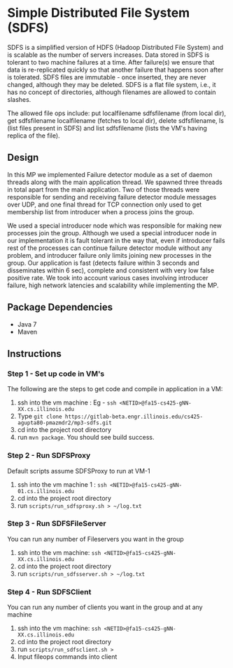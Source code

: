 # Simple Distributed File System (SDFS)
SDFS is a simplified version of HDFS (Hadoop Distributed File System)
and is scalable as the number of servers increases. Data stored in
SDFS is tolerant to two machine failures at a time. After failure(s) we
ensure that data is re-replicated quickly so that another failure that happens soon
after is tolerated. SDFS files are immutable - once inserted, they are never changed, although they
may be deleted. SDFS is a flat file system, i.e., it has no concept of directories,
although filenames are allowed to contain slashes.

The allowed file ops include: put localfilename sdfsfilename
(from local dir), get sdfsfilename localfilename (fetches to local dir),
delete sdfsfilename, ls (list files present in SDFS) and list sdfsfilename (lists the VM's having replica of the file).

## Design
In this MP we implemented Failure detector module as a set of daemon threads along with the main application thread. 
We spawned three threads in total apart from the main application. Two of those threads were responsible for sending and receiving failure detector module messages over UDP, and one final thread for TCP connection only used to get membership list from introducer when a process joins the group.

We used a special introducer node which was responsible for making new processes join the group. Although we used a special introducer node in our implementation it is fault tolerant in the way that, even if introducer fails rest of the processes can continue failure detector module without any problem, and introducer failure only limits joining new processes in the group. Our application is fast (detects failure within 3 seconds and disseminates within 6 sec), complete and consistent with very low false positive rate. We took into account various cases involving introducer failure, high network latencies and scalability while implementing the MP.

 
## Package Dependencies
- Java 7
- Maven

## Instructions
### Step 1 - Set up code in VM's
The following are the steps to get code and compile in application in a VM:
1. ssh into the vm machine : Eg - ```ssh <NETID>@fa15-cs425-gNN-XX.cs.illinois.edu```
2. Type ```git clone https://gitlab-beta.engr.illinois.edu/cs425-agupta80-pmazmdr2/mp3-sdfs.git```
3. cd into the project root directory
4. run ```mvn package```. You should see build success.

### Step 2 - Run SDFSProxy
Default scripts assume SDFSProxy to run at VM-1
1. ssh into the vm machine 1 : ```ssh <NETID>@fa15-cs425-gNN-01.cs.illinois.edu```
2. cd into the project root directory
3. run ```scripts/run_sdfsproxy.sh > ~/log.txt``` 

### Step 3 - Run SDFSFileServer
You can run any number of Fileservers you want in the group
1. ssh into the vm machine: ```ssh <NETID>@fa15-cs425-gNN-XX.cs.illinois.edu```
2. cd into the project root directory
3. run ```scripts/run_sdfsserver.sh > ~/log.txt```

### Step 4 - Run SDFSClient
You can run any number of clients you want in the group and at any machine
1. ssh into the vm machine: ```ssh <NETID>@fa15-cs425-gNN-XX.cs.illinois.edu```
2. cd into the project root directory
3. run ```scripts/run_sdfsclient.sh > ```
4. Input fileops commands into client
